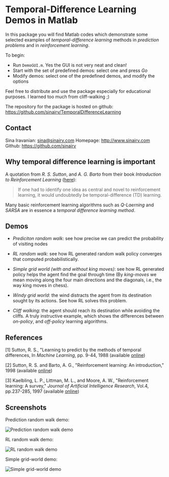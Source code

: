 
# Temporal-Difference Learning Demos in Matlab

In this package you will find Matlab codes which demonstrate some selected examples of *temporal-difference learning* methods in *prediction problems* and in *reinforcement learning*.

To begin:

* Run `DemoGUI.m`. Yes the GUI is not very neat and clean!
* Start with the set of predefined demos: select one and press *Go*
* Modify demos: select one of the predefined demos, and modify the options

Feel free to distribute and use the package especially for educational purposes. I learned too much from cliff-walking ;) 

The repository for the package is hosted on github: https://github.com/sinairv/TemporalDifferenceLearning

## Contact

Sina Iravanian: sina@sinairv.com
Homepage: http://www.sinairv.com
Github: https://github.com/sinairv

## Why temporal difference learning is important

A quotation from *R. S. Sutton*, and *A. G. Barto* from their book *Introduction to Reinforcement Learning* ([here](http://www.cs.ualberta.ca/~sutton/book/ebook/node60.html)):

> If one had to identify one idea as central and novel to reinforcement learning, it would undoubtedly be temporal-difference (TD) learning. 

Many basic reinforcement learning algorithms such as *Q-Laerning* and *SARSA* are in essence a *temporal difference learning method*.

## Demos

* *Prediciton random walk*: see how precise we can predict the probability of visiting nodes

* *RL random walk*: see how RL generated random walk policy converges that computed probabilistically.

* *Simple grid world (with and without king moves)*: see how RL generated policy helps the agent find the goal through time (By *king-moves* we mean moving along the four main directions and the diagonals, i.e., the way king moves in chess).

* *Windy grid world*: the wind distracts the agent from its destination sought by its actions. See how RL solves this problem.

* *Cliff walking*: the agent should reach its destination while avoiding the cliffs. A truly instructive example, which shows the differences between *on-policy*, and *off-policy* learning algorithms. 

## References

[1] Sutton, R. S., "Learning to predict by the methods of temporal differences, In *Machine Learning*, pp. 9-44, 1988 (available [online](http://webdocs.cs.ualberta.ca/~sutton/papers/sutton-88.pdf))

[2] Sutton, R. S. and Barto, A. G., "Reinforcement learning: An introduction," 1998 (available [online](http://webdocs.cs.ualberta.ca/~sutton/book/ebook/the-book.html))

[3] Kaelbling, L. P., Littman, M. L., and Moore, A. W., "Reinforcement learning: A survey," *Journal of Artificial Intelligence Research*, Vol.4, pp.237-285, 1997 (available [online](http://www.jair.org/media/301/live-301-1562-jair.pdf))

## Screenshots

Prediction random walk demo:

![Prediction random walk demo](https://github.com/sinairv/TemporalDifferenceLearning/raw/master/snapshots/GUIPrdRandomWalk.png)

RL random walk demo:

![RL random walk demo](https://github.com/sinairv/TemporalDifferenceLearning/raw/master/snapshots/GUIRLRandomWalk.png)

Simple grid-world demo:

![Simple grid-world demo](https://github.com/sinairv/TemporalDifferenceLearning/raw/master/snapshots/GUIGridWorlds.png)
